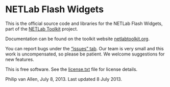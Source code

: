 NETLab Flash Widgets
==========

This is the official source code and libraries for the NETLab Flash Widgets, 
part of the [NETLab Toolkit](http://netlabtoolkit.org) project.

Documentation can be found on the toolkit website [netlabtoolkit.org](http://www.netlabtoolkit.org/reference/widgets/).

You can report bugs under the [“issues” tab](https://github.com/netlabtoolkit/widgets-flash/issues). Our team is very small and 
this work is uncompensated, so please be patient. We welcome suggestions for new features.

This is free software. See the [license.txt](https://github.com/netlabtoolkit/hub/blob/master/license.txt) file for license details. 

Philip van Allen, July 8, 2013. Last updated 8 July 2013.